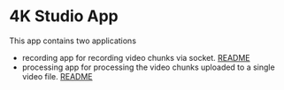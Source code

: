 # 4K Studio App
This app contains two applications
- recording app for recording video chunks via socket. [README](https://github.com/arunabacies/api_4k_studio/tree/main/recordingApp)
- processing app for processing the video chunks uploaded to a single video file. [README](https://github.com/arunabacies/api_4k_studio/tree/main/processingApp)
